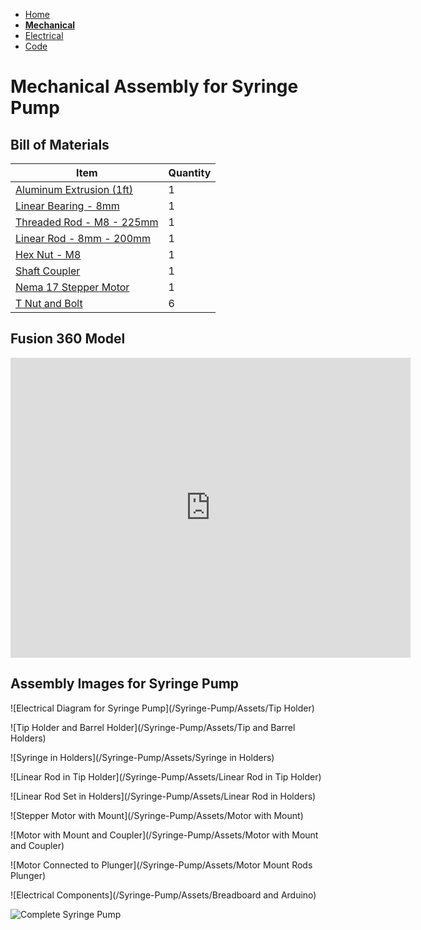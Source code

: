 - [Home](/Syringe-Pump/)
- **[Mechanical](/Syringe-Pump/mechanical)**
- [Electrical](/Syringe-Pump/electrical)
- [Code](/Syringe-Pump/code)

# Mechanical Assembly for Syringe Pump

## Bill of Materials

Item         | Quantity
------------ | -------------
[Aluminum Extrusion (1ft)](https://www.mcmaster.com/47065T107/) | 1 
[Linear Bearing - 8mm](https://www.mcmaster.com/61205K75/) | 1 
[Threaded Rod - M8 - 225mm](https://www.mcmaster.com/1078N32/) | 1 
[Linear Rod - 8mm - 200mm](https://www.mcmaster.com/6112K44/) | 1 
[Hex Nut - M8](https://www.mcmaster.com/90592A022/) | 1 
[Shaft Coupler](https://www.mcmaster.com/2464K19/) | 1 
[Nema 17 Stepper Motor](https://www.mcmaster.com/6627T66/) | 1 
[T Nut and Bolt](https://www.mcmaster.com/47065T139/) | 6 


## Fusion 360 Model

<iframe src="https://vanderbilt425.autodesk360.com/shares/public/SH56a43QTfd62c1cd968211893976aa622ea?mode=embed" width="640" height="480" allowfullscreen="true" webkitallowfullscreen="true" mozallowfullscreen="true"  frameborder="0"></iframe>

## Assembly Images for Syringe Pump

![Electrical Diagram for Syringe Pump](/Syringe-Pump/Assets/Tip Holder)

![Tip Holder and Barrel Holder](/Syringe-Pump/Assets/Tip and Barrel Holders)

![Syringe in Holders](/Syringe-Pump/Assets/Syringe in Holders)

![Linear Rod in Tip Holder](/Syringe-Pump/Assets/Linear Rod in Tip Holder)

![Linear Rod Set in Holders](/Syringe-Pump/Assets/Linear Rod in Holders)

![Stepper Motor with Mount](/Syringe-Pump/Assets/Motor with Mount)

![Motor with Mount and Coupler](/Syringe-Pump/Assets/Motor with Mount and Coupler)

![Motor Connected to Plunger](/Syringe-Pump/Assets/Motor Mount Rods Plunger)

![Electrical Components](/Syringe-Pump/Assets/Breadboard and Arduino)

![Complete Syringe Pump](/Syringe-Pump/Assets/Complete)

